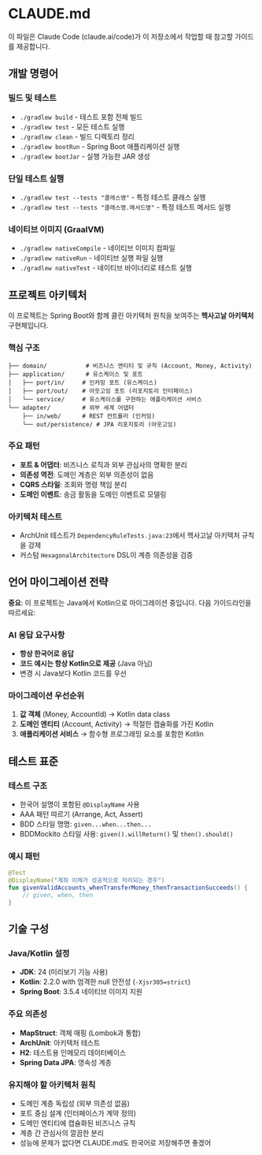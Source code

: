 # CLAUDE.md

이 파일은 Claude Code (claude.ai/code)가 이 저장소에서 작업할 때 참고할 가이드를 제공합니다.

## 개발 명령어

### 빌드 및 테스트
- `./gradlew build` - 테스트 포함 전체 빌드
- `./gradlew test` - 모든 테스트 실행  
- `./gradlew clean` - 빌드 디렉토리 정리
- `./gradlew bootRun` - Spring Boot 애플리케이션 실행
- `./gradlew bootJar` - 실행 가능한 JAR 생성

### 단일 테스트 실행
- `./gradlew test --tests "클래스명"` - 특정 테스트 클래스 실행
- `./gradlew test --tests "클래스명.메서드명"` - 특정 테스트 메서드 실행

### 네이티브 이미지 (GraalVM)
- `./gradlew nativeCompile` - 네이티브 이미지 컴파일
- `./gradlew nativeRun` - 네이티브 실행 파일 실행
- `./gradlew nativeTest` - 네이티브 바이너리로 테스트 실행

## 프로젝트 아키텍처

이 프로젝트는 Spring Boot와 함께 클린 아키텍처 원칙을 보여주는 **헥사고날 아키텍처** 구현체입니다.

### 핵심 구조
```
├── domain/           # 비즈니스 엔티티 및 규칙 (Account, Money, Activity)
├── application/      # 유스케이스 및 포트
│   ├── port/in/     # 인커밍 포트 (유스케이스)
│   ├── port/out/    # 아웃고잉 포트 (리포지토리 인터페이스)  
│   └── service/     # 유스케이스를 구현하는 애플리케이션 서비스
└── adapter/         # 외부 세계 어댑터
    ├── in/web/      # REST 컨트롤러 (인커밍)
    └── out/persistence/ # JPA 리포지토리 (아웃고잉)
```

### 주요 패턴
- **포트 & 어댑터**: 비즈니스 로직과 외부 관심사의 명확한 분리
- **의존성 역전**: 도메인 계층은 외부 의존성이 없음
- **CQRS 스타일**: 조회와 명령 책임 분리
- **도메인 이벤트**: 송금 활동을 도메인 이벤트로 모델링

### 아키텍처 테스트
- ArchUnit 테스트가 `DependencyRuleTests.java:23`에서 헥사고날 아키텍처 규칙을 강제
- 커스텀 `HexagonalArchitecture` DSL이 계층 의존성을 검증

## 언어 마이그레이션 전략

**중요**: 이 프로젝트는 Java에서 Kotlin으로 마이그레이션 중입니다. 다음 가이드라인을 따르세요:

### AI 응답 요구사항
- **항상 한국어로 응답**
- **코드 예시는 항상 Kotlin으로 제공** (Java 아님)
- 변경 시 Java보다 Kotlin 코드를 우선

### 마이그레이션 우선순위
1. **값 객체** (Money, AccountId) → Kotlin data class
2. **도메인 엔티티** (Account, Activity) → 적절한 캡슐화를 가진 Kotlin
3. **애플리케이션 서비스** → 함수형 프로그래밍 요소를 포함한 Kotlin

## 테스트 표준

### 테스트 구조
- 한국어 설명이 포함된 `@DisplayName` 사용
- AAA 패턴 따르기 (Arrange, Act, Assert)
- BDD 스타일 명명: `given...when...then...`
- BDDMockito 스타일 사용: `given().willReturn()` 및 `then().should()`

### 예시 패턴
```kotlin
@Test
@DisplayName("계좌 이체가 성공적으로 처리되는 경우")
fun givenValidAccounts_whenTransferMoney_thenTransactionSucceeds() {
    // given, when, then
}
```

## 기술 구성

### Java/Kotlin 설정
- **JDK**: 24 (미리보기 기능 사용)
- **Kotlin**: 2.2.0 with 엄격한 null 안전성 (`-Xjsr305=strict`)
- **Spring Boot**: 3.5.4 네이티브 이미지 지원

### 주요 의존성
- **MapStruct**: 객체 매핑 (Lombok과 통합)
- **ArchUnit**: 아키텍처 테스트
- **H2**: 테스트용 인메모리 데이터베이스
- **Spring Data JPA**: 영속성 계층

### 유지해야 할 아키텍처 원칙
- 도메인 계층 독립성 (외부 의존성 없음)
- 포트 중심 설계 (인터페이스가 계약 정의)
- 도메인 엔티티에 캡슐화된 비즈니스 규칙
- 계층 간 관심사의 깔끔한 분리
- 성능에 문제가 없다면 CLAUDE.md도 한국어로 저장해주면 좋겠어